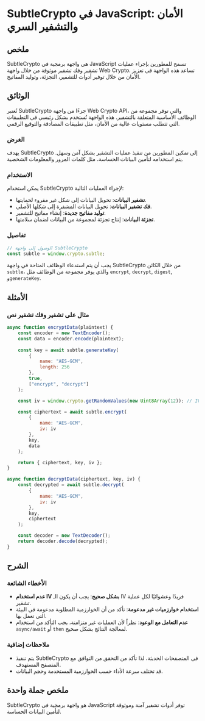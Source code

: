 <!--
Meta Description: # SubtleCrypto في JavaScript: الأمان والتشفير السري ## ملخص SubtleCrypto هي واجهة برمجية في JavaScript تسمح للمطورين بإجراء عمليات تشفير وفك تشفير موث...
Meta Keywords: subtlecrypto, البيانات, تشفير, const, واجهة
-->

# SubtleCrypto في JavaScript: الأمان والتشفير السري

## ملخص
SubtleCrypto هي واجهة برمجية في JavaScript تسمح للمطورين بإجراء عمليات تشفير وفك تشفير موثوقة من خلال واجهة Web Crypto. تساعد هذه الواجهة في تعزيز الأمان من خلال توفير أدوات للتشفير، التجزئة، وتوليد المفاتيح.

## الوثائق
تُعتبر SubtleCrypto جزءًا من واجهة Web Crypto API، والتي توفر مجموعة من الوظائف الأساسية المتعلقة بالتشفير. هذه الواجهة تُستخدم بشكل رئيسي في التطبيقات التي تتطلب مستويات عالية من الأمان، مثل تطبيقات المصادقة والتوقيع الرقمي.

### الغرض
يهدف SubtleCrypto إلى تمكين المطورين من تنفيذ عمليات التشفير بشكل آمن وسهل. يتم استخدامه لتأمين البيانات الحساسة، مثل كلمات المرور والمعلومات الشخصية.

### الاستخدام
يمكن استخدام SubtleCrypto لإجراء العمليات التالية:
- **تشفير البيانات**: تحويل البيانات إلى شكل غير مقروء لحمايتها.
- **فك تشفير البيانات**: تحويل البيانات المشفرة إلى شكلها الأصلي.
- **توليد مفاتيح جديدة**: إنشاء مفاتيح للتشفير.
- **تجزئة البيانات**: إنتاج تجزئة لمجموعة من البيانات لضمان سلامتها.

### تفاصيل
```javascript
// الوصول إلى واجهة SubtleCrypto
const subtle = window.crypto.subtle;
```

يجب أن يتم استدعاء الوظائف المتاحة في واجهة SubtleCrypto من خلال الكائن `subtle`، والذي يوفر مجموعة من الوظائف مثل `encrypt`, `decrypt`, `digest`, و`generateKey`.

## الأمثلة
### مثال على تشفير وفك تشفير نص
```javascript
async function encryptData(plaintext) {
    const encoder = new TextEncoder();
    const data = encoder.encode(plaintext);
    
    const key = await subtle.generateKey(
        {
            name: "AES-GCM",
            length: 256
        },
        true,
        ["encrypt", "decrypt"]
    );

    const iv = window.crypto.getRandomValues(new Uint8Array(12)); // IV عشوائي

    const ciphertext = await subtle.encrypt(
        {
            name: "AES-GCM",
            iv: iv
        },
        key,
        data
    );

    return { ciphertext, key, iv };
}

async function decryptData(ciphertext, key, iv) {
    const decrypted = await subtle.decrypt(
        {
            name: "AES-GCM",
            iv: iv
        },
        key,
        ciphertext
    );

    const decoder = new TextDecoder();
    return decoder.decode(decrypted);
}
```

## الشرح
### الأخطاء الشائعة
- **عدم استخدام IV بشكل صحيح**: يجب أن يكون الـ IV فريدًا وعشوائيًا لكل عملية تشفير.
- **استخدام خوارزميات غير مدعومة**: تأكد من أن الخوارزمية المطلوبة مدعومة في البيئة التي تعمل بها.
- **عدم التعامل مع الوعود**: نظراً لأن العمليات غير متزامنة، يجب التأكد من استخدام `async/await` أو `then` لمعالجة النتائج بشكل صحيح.

### ملاحظات إضافية
- يتم تنفيذ SubtleCrypto في المتصفحات الحديثة، لذا تأكد من التحقق من التوافق مع المتصفح المستهدف.
- قد تختلف سرعة الأداء حسب الخوارزمية المستخدمة وحجم البيانات.

## ملخص جملة واحدة
SubtleCrypto هو واجهة برمجية في JavaScript توفر أدوات تشفير آمنة وموثوقة لتأمين البيانات الحساسة.